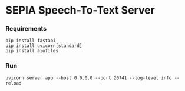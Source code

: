 # SEPIA Speech-To-Text Server

### Requirements

```
pip install fastapi
pip install uvicorn[standard]
pip install aiofiles
```

### Run

```
uvicorn server:app --host 0.0.0.0 --port 20741 --log-level info --reload
```
